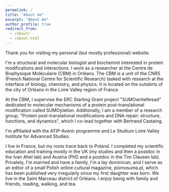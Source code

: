 ```yaml
---
permalink: /
title: "About me"
excerpt: "About me"
author_profile: true
redirect_from: 
  - /about/
  - /about.html
---
```


Thank you for visiting my personal (but mostly professional) website.

I'm a structural and molecular biologist and biochemist interested in protein modifications and interactions. I work as a researcher at the Centre de Biophysique Moléculaire (CBM) in Orléans. The CBM is a unit of the CNRS (French National Centre for Scientific Research) tasked with research at the interface of biology, chemistry, and physics. It is located on the outskirts of the city of Orléans in the Loire Valley region of France.

At the CBM, I supervise the ERC Starting Grant project "SUMOwriteNread" dedicated to molecular mechanisms of a protein post-translational modification called SUMOylation. Additonally, I am a member of a research group, "Protein post-translational modifications and DNA repair: structure, functions, and dynamics", which I co-lead together with Bertrand Castaing.

I'm affiliated with the ATIP-Avenir programme and Le Studium Loire Valley Institute for Advanced Studies.

I live in France, but my roots trace back to Poland. I completed my scientific education and training mostly in the UK (my studies and then a postdoc in the Ivan Ahel lab) and Austria (PhD and a postdoc in the Tim Clausen lab). Privately, I'm married and have a family, I'm a lay dominican, and I serve as an editor of a small Polish online cultural magazine, pismosuma.pl, which has been published very irregularly since my first daughter was born. We live in the Saint Marceau district of Orléans. I enjoy being with family and friends, reading, walking, and tea.

